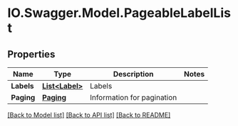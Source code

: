 # IO.Swagger.Model.PageableLabelList
## Properties

Name | Type | Description | Notes
------------ | ------------- | ------------- | -------------
**Labels** | [**List&lt;Label&gt;**](Label.md) | Labels | 
**Paging** | [**Paging**](Paging.md) | Information for pagination | 

[[Back to Model list]](../README.md#documentation-for-models) [[Back to API list]](../README.md#documentation-for-api-endpoints) [[Back to README]](../README.md)

